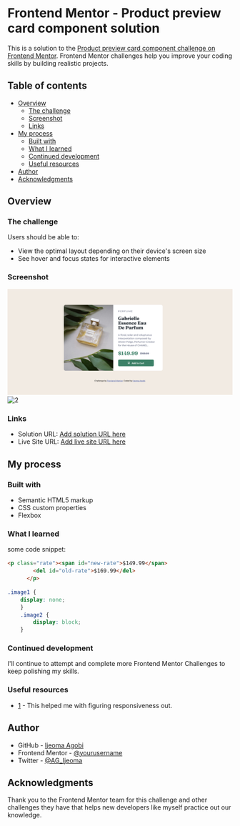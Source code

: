 # Frontend Mentor - Product preview card component solution

This is a solution to the [Product preview card component challenge on Frontend Mentor](https://www.frontendmentor.io/challenges/product-preview-card-component-GO7UmttRfa). Frontend Mentor challenges help you improve your coding skills by building realistic projects. 

## Table of contents

- [Overview](#overview)
  - [The challenge](#the-challenge)
  - [Screenshot](#screenshot)
  - [Links](#links)
- [My process](#my-process)
  - [Built with](#built-with)
  - [What I learned](#what-i-learned)
  - [Continued development](#continued-development)
  - [Useful resources](#useful-resources)
- [Author](#author)
- [Acknowledgments](#acknowledgments)


## Overview

### The challenge

Users should be able to:

- View the optimal layout depending on their device's screen size
- See hover and focus states for interactive elements

### Screenshot

![1](/images/Screenshot1.png)
![2](./screenshot.jpg)

### Links

- Solution URL: [Add solution URL here](https://github.com/fremdie/product-preview-card)
- Live Site URL: [Add live site URL here](https://your-live-site-url.com)

## My process

### Built with

- Semantic HTML5 markup
- CSS custom properties
- Flexbox

### What I learned

some code snippet:
```html
<p class="rate"><span id="new-rate">$149.99</span>
        <del id="old-rate">$169.99</del>
      </p>
```

```css
.image1 {
    display: none;
    }
    .image2 {
        display: block;
    }
```


### Continued development

I'll continue to attempt and complete more Frontend Mentor Challenges to keep polishing my skills. 


### Useful resources

- [1](https://www.stackoverflow.com) - This helped me with figuring responsiveness out.

## Author

- GitHub - [Ijeoma Agobi](https://github.com/fremdie)
- Frontend Mentor - [@yourusername](https://www.frontendmentor.io/profile/fremdie)
- Twitter - [@AG_Ijeoma](https://www.twitter.com/AG_Ijeoma)


## Acknowledgments

Thank you to the Frontend Mentor team for this challenge and other challenges they have that helps new developers like myself practice out our knowledge.


